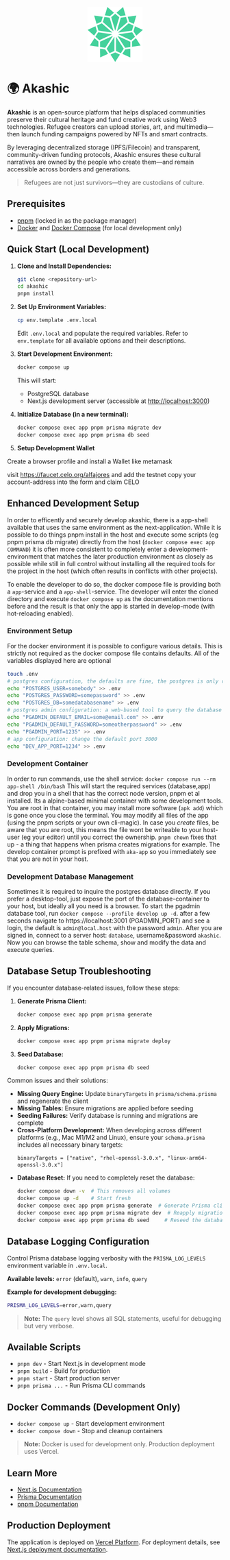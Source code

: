 <div align="center">
  <img src="public/akashic-logo.png" alt="Akashic Logo" />
</div>

# 🌍 Akashic

**Akashic** is an open-source platform that helps displaced communities preserve their cultural heritage and fund creative work using Web3 technologies. Refugee creators can upload stories, art, and multimedia—then launch funding campaigns powered by NFTs and smart contracts.

By leveraging decentralized storage (IPFS/Filecoin) and transparent, community-driven funding protocols, Akashic ensures these cultural narratives are owned by the people who create them—and remain accessible across borders and generations.

> Refugees are not just survivors—they are custodians of culture.

## Prerequisites

- [pnpm](https://pnpm.io/) (locked in as the package manager)
- [Docker](https://www.docker.com/) and [Docker Compose](https://docs.docker.com/compose/) (for local development only)

## Quick Start (Local Development)

1. **Clone and Install Dependencies:**

   ```bash
   git clone <repository-url>
   cd akashic
   pnpm install
   ```

2. **Set Up Environment Variables:**

   ```bash
   cp env.template .env.local
   ```

   Edit `.env.local` and populate the required variables. Refer to `env.template` for all available options and their descriptions.

3. **Start Development Environment:**

   ```bash
   docker compose up
   ```

   This will start:

   - PostgreSQL database
   - Next.js development server (accessible at [http://localhost:3000](http://localhost:3000))

4. **Initialize Database (in a new terminal):**

   ```bash
   docker compose exec app pnpm prisma migrate dev
   docker compose exec app pnpm prisma db seed
   ```

5. **Setup Development Wallet**

Create a browser profile and install a Wallet like metamask

visit https://faucet.celo.org/alfajores and add the testnet
copy your account-address into the form and claim CELO

## Enhanced Development Setup

In order to efficently and securely develop akashic, there is a app-shell
available that uses the same environment as the next-application. While it is
possible to do things pnpm install in the host and execute some scripts (eg pnpm
prisma db migrate) directly from the host (`docker compose exec app COMMAND`) it
is often more consistent to completely enter a development-environment that
matches the later production environment as closely as possible while still in
full control without installing all the required tools for the project in the
host (which often results in conflicts with other projects).

To enable the developer to do so, the docker compose file is providing both a
`app`-service and a `app-shell`-service. The developer will enter the cloned
directory and execute `docker compose up` as the documentation mentions before
and the result is that only the app is started in develop-mode (with
hot-reloading enabled).

### Environment Setup

For the docker environment it is possible to configure various details. This is
strictly not required as the docker compose file contains defaults. All of the
variables displayed here are optional

```bash
touch .env
# postgres configuration, the defaults are fine, the postgres is only reachable by the app
echo "POSTGRES_USER=somebody" >> .env
echo "POSTGRES_PASSWORD=somepassword" >> .env
echo "POSTGRES_DB=somedatabasename" >> .env
# postgres admin configuration: a web-based tool to query the database
echo "PGADMIN_DEFAULT_EMAIL=some@email.com" >> .env
echo "PGADMIN_DEFAULT_PASSWORD=someotherpassword" >> .env
echo "PGADMIN_PORT=1235" >> .env
# app configuration: change the default port 3000
echo "DEV_APP_PORT=1234" >> .env
```

### Development Container

In order to run commands, use the shell service: `docker compose run --rm
app-shell /bin/bash` This will start the required services (database,app) and
drop you in a shell that has the correct node version, pnpm et al installed. Its
a alpine-based minimal container with some development tools. You are root in
that container, you may install more software (`apk add`) which is gone once you
close the terminal. You may modify all files of the app (using the pnpm scripts
or your own cli-magic). In case you _create_ files, be aware that you are root,
this means the file wont be writeable to your host-user (eg your editor) until
you correct the ownership. `pnpm chown` fixes that up - a thing that happens
when prisma creates migrations for example. The develop container prompt is
prefixed with `aka-app` so you immediately see that you are not in your host.

### Development Database Management

Sometimes it is required to inquire the postgres database directly. If you
prefer a desktop-tool, just expose the port of the database-container to your
host, but ideally all you need is a browser. To start the pgadmin database tool,
run `docker compose --profile develop up -d`. after a few seconds navigate to
https://localhost:3001 (PGADMIN_PORT) and see a login, the default is
`admin@local.host` with the password `admin`. After you are signed in, connect
to a server host: `database`, username&password `akashic`. Now you can browse
the table schema, show and modify the data and execute queries.

## Database Setup Troubleshooting

If you encounter database-related issues, follow these steps:

1. **Generate Prisma Client:**

   ```bash
   docker compose exec app pnpm prisma generate
   ```

2. **Apply Migrations:**

   ```bash
   docker compose exec app pnpm prisma migrate deploy
   ```

3. **Seed Database:**
   ```bash
   docker compose exec app pnpm prisma db seed
   ```

Common issues and their solutions:

- **Missing Query Engine:** Update `binaryTargets` in `prisma/schema.prisma` and regenerate the client
- **Missing Tables:** Ensure migrations are applied before seeding
- **Seeding Failures:** Verify database is running and migrations are complete
- **Cross-Platform Development:** When developing across different platforms (e.g., Mac M1/M2 and Linux), ensure your `schema.prisma` includes all necessary binary targets:
  ```prisma
  binaryTargets = ["native", "rhel-openssl-3.0.x", "linux-arm64-openssl-3.0.x"]
  ```
- **Database Reset:** If you need to completely reset the database:
  ```bash
  docker compose down -v  # This removes all volumes
  docker compose up -d    # Start fresh
  docker compose exec app pnpm prisma generate  # Generate Prisma client
  docker compose exec app pnpm prisma migrate dev  # Reapply migrations
  docker compose exec app pnpm prisma db seed     # Reseed the database
  ```

## Database Logging Configuration

Control Prisma database logging verbosity with the `PRISMA_LOG_LEVELS` environment variable in `.env.local`.

**Available levels:** `error` (default), `warn`, `info`, `query`

**Example for development debugging:**
```bash
PRISMA_LOG_LEVELS=error,warn,query
```

> **Note:** The `query` level shows all SQL statements, useful for debugging but very verbose.

## Available Scripts

- `pnpm dev` - Start Next.js in development mode
- `pnpm build` - Build for production
- `pnpm start` - Start production server
- `pnpm prisma ...` - Run Prisma CLI commands

## Docker Commands (Development Only)

- `docker compose up` - Start development environment
- `docker compose down` - Stop and cleanup containers

> **Note:** Docker is used for development only. Production deployment uses Vercel.

## Learn More

- [Next.js Documentation](https://nextjs.org/docs)
- [Prisma Documentation](https://www.prisma.io/docs)
- [pnpm Documentation](https://pnpm.io/)

## Production Deployment

The application is deployed on [Vercel Platform](https://vercel.com/new?utm_medium=default-template&filter=next.js&utm_source=create-next-app&utm_campaign=create-next-app-readme). For deployment details, see [Next.js deployment documentation](https://nextjs.org/docs/app/building-your-application/deploying).
